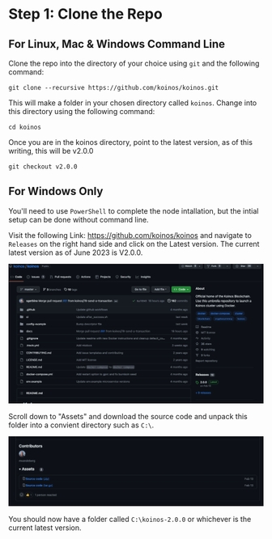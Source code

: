 # Step 1: Clone the Repo

## For Linux, Mac & Windows Command Line
Clone the repo into the directory of your choice using `git` and the following command:
```
git clone --recursive https://github.com/koinos/koinos.git
```

This will make a folder in your chosen directory called `koinos`. Change into this directory  using the following command:

```
cd koinos
```
Once you are in the koinos directory, point to the latest version, as of this writing, this will be v2.0.0

```
git checkout v2.0.0
```

## For Windows Only 

You'll need to use `PowerShell` to complete the node intallation, but the intial setup can be done without command line.

Visit the following Link: https://github.com/koinos/koinos and navigate to `Releases` on the right hand side and click on the Latest version. The current  latest version as of June 2023 is V2.0.0. 

![windows download](images/1_node.png "Windows Download Method")

Scroll down to "Assets" and download the source code and unpack this folder into a convient directory such as `C:\`. 

![windows download](images/2_node.png "Windows Download Method")

You should now have a folder called `C:\koinos-2.0.0` or whichever is the current latest version.